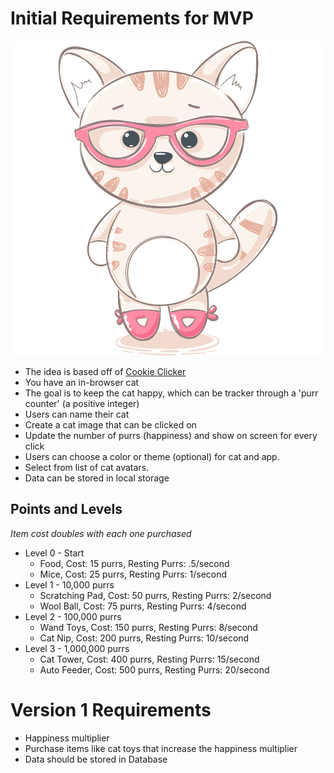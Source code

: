 # Initial Requirements for MVP

![Cat](cat_kittie.png)

- The idea is based off of [Cookie Clicker](https://orteil.dashnet.org/cookieclicker/)
- You have an in-browser cat
- The goal is to keep the cat happy, which can be tracker through a 'purr counter' (a positive integer)
- Users can name their cat
- Create a cat image that can be clicked on
- Update the number of purrs (happiness) and show on screen for every click
- Users can choose a color or theme (optional) for cat and app.
- Select from list of cat avatars.
- Data can be stored in local storage

## Points and Levels

*Item cost doubles with each one purchased*

- Level 0 - Start
  - Food, Cost: 15 purrs, Resting Purrs: .5/second
  - Mice, Cost: 25 purrs, Resting Purrs: 1/second
- Level 1 - 10,000 purrs
  - Scratching Pad, Cost: 50 purrs, Resting Purrs: 2/second
  - Wool Ball, Cost: 75 purrs, Resting Purrs: 4/second
- Level 2 - 100,000 purrs
  - Wand Toys, Cost: 150 purrs, Resting Purrs: 8/second
  - Cat Nip, Cost: 200 purrs, Resting Purrs: 10/second
- Level 3 - 1,000,000 purrs
  - Cat Tower, Cost: 400 purrs, Resting Purrs: 15/second
  - Auto Feeder, Cost: 500 purrs, Resting Purrs: 20/second

# Version 1 Requirements

- Happiness multiplier
- Purchase items like cat toys that increase the happiness multiplier
- Data should be stored in Database
